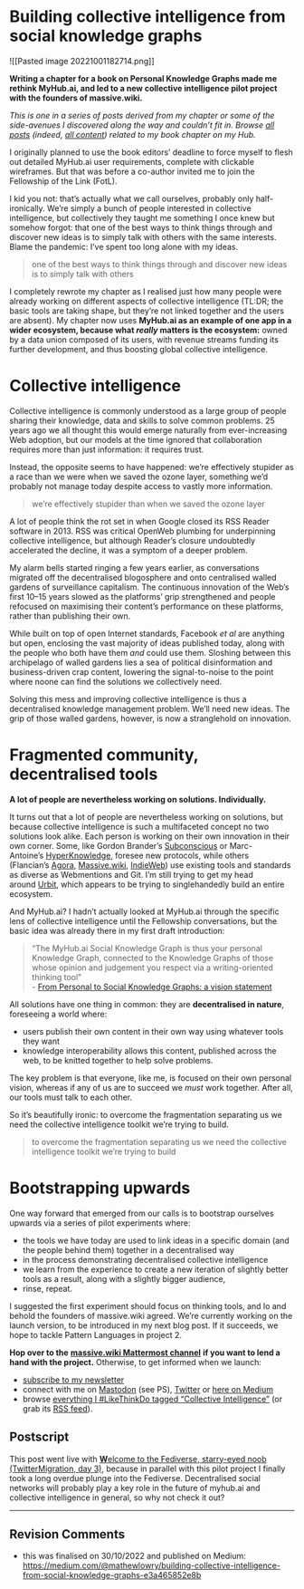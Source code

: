 # Building collective intelligence from social knowledge graphs
![[Pasted image 20221001182714.png]]

**Writing a chapter for a book on Personal Knowledge Graphs made me rethink MyHub.ai, and led to a new collective intelligence pilot project with the founders of massive.wiki.**

_This is one in a series of posts derived from my chapter or some of the side-avenues I discovered along the way and couldn’t fit in. Browse_ [_all posts_](https://myhub.ai/@mathewlowry/?quality=all&tags=pkgbook&timeframe=anytime&types=think) _(indeed,_ [_all content_](https://myhub.ai/@mathewlowry/?tags=pkgbook)_) related to my book chapter on my Hub._

I originally planned to use the book editors’ deadline to force myself to flesh out detailed MyHub.ai user requirements, complete with clickable wireframes. But that was before a co-author invited me to join the Fellowship of the Link (FotL).

I kid you not: that’s actually what we call ourselves, probably only half-ironically. We’re simply a bunch of people interested in collective intelligence, but collectively they taught me something I once knew but somehow forgot: that one of the best ways to think things through and discover new ideas is to simply talk with others with the same interests. Blame the pandemic: I’ve spent too long alone with my ideas.

> one of the best ways to think things through and discover new ideas is to simply talk with others

I completely rewrote my chapter as I realised just how many people were already working on different aspects of collective intelligence (TL:DR; the basic tools are taking shape, but they’re not linked together and the users are absent). My chapter now uses **MyHub.ai as an example of one app in a wider ecosystem, because what _really_ matters is the ecosystem:** owned by a data union composed of its users, with revenue streams funding its further development, and thus boosting global collective intelligence.

# Collective intelligence

Collective intelligence is commonly understood as a large group of people sharing their knowledge, data and skills to solve common problems. 25 years ago we all thought this would emerge naturally from ever-increasing Web adoption, but our models at the time ignored that collaboration requires more than just information: it requires trust.

Instead, the opposite seems to have happened: we’re effectively stupider as a race than we were when we saved the ozone layer, something we’d probably not manage today despite access to vastly more information.

> we’re effectively stupider than when we saved the ozone layer

A lot of people think the rot set in when Google closed its RSS Reader software in 2013. RSS was critical OpenWeb plumbing for underpinning collective intelligence, but although Reader’s closure undoubtedly accelerated the decline, it was a symptom of a deeper problem.

My alarm bells started ringing a few years earlier, as conversations migrated off the decentralised blogosphere and onto centralised walled gardens of surveillance capitalism. The continuous innovation of the Web’s first 10–15 years slowed as the platforms’ grip strengthened and people refocused on maximising their content’s performance on these platforms, rather than publishing their own.

While built on top of open Internet standards, Facebook _et al_ are anything but open, enclosing the vast majority of ideas published today, along with the people who both have them _and_ could use them. Sloshing between this archipelago of walled gardens lies a sea of political disinformation and business-driven crap content, lowering the signal-to-noise to the point where noone can find the solutions we collectively need.

Solving this mess and improving collective intelligence is thus a decentralised knowledge management problem. We’ll need new ideas. The grip of those walled gardens, however, is now a stranglehold on innovation.

# Fragmented community, decentralised tools

**A lot of people are nevertheless working on solutions. Individually.**

It turns out that a lot of people are nevertheless working on solutions, but because collective intelligence is such a multifaceted concept no two solutions look alike. Each person is working on their own innovation in their own corner. Some, like Gordon Brander’s [Subconscious](https://subconscious.substack.com/p/second-subconscious) or Marc-Antoine’s [HyperKnowledge](https://hyperknowledge.org/), foresee new protocols, while others (Flancian’s [Agora](https://anagora.org/index), [Massive.wiki](https://massive.wiki/), [IndieWeb](https://indieweb.org/)) use existing tools and standards as diverse as Webmentions and Git. I’m still trying to get my head around [Urbit](https://urbit.org/blog/urbit-for-normies), which appears to be trying to singlehandedly build an entire ecosystem.

And MyHub.ai? I hadn’t actually looked at MyHub.ai through the specific lens of collective intelligence until the Fellowship conversations, but the basic idea was already there in my first draft introduction:

> “The MyHub.ai Social Knowledge Graph is thus your personal Knowledge Graph, connected to the Knowledge Graphs of those whose opinion and judgement you respect via a writing-oriented thinking tool”  
> - [From Personal to Social Knowledge Graphs: a vision statement](https://mathewlowry.medium.com/from-personal-to-social-knowledge-graphs-a-vision-statement-draft-fc86ef4f7022)

All solutions have one thing in common: they are **decentralised in nature**, foreseeing a world where:

-   users publish their own content in their own way using whatever tools they want
-   knowledge interoperability allows this content, published across the web, to be knitted together to help solve problems.

The key problem is that everyone, like me, is focused on their own personal vision, whereas if any of us are to succeed we _must_ work together. After all, our tools must talk to each other.

So it’s beautifully ironic: to overcome the fragmentation separating us we need the collective intelligence toolkit we’re trying to build.

> to overcome the fragmentation separating us we need the collective intelligence toolkit we’re trying to build

# Bootstrapping upwards

One way forward that emerged from our calls is to bootstrap ourselves upwards via a series of pilot experiments where:

-   the tools we have today are used to link ideas in a specific domain (and the people behind them) together in a decentralised way
-   in the process demonstrating decentralised collective intelligence
-   we learn from the experience to create a new iteration of slightly better tools as a result, along with a slightly bigger audience,
-   rinse, repeat.

I suggested the first experiment should focus on thinking tools, and lo and behold the founders of massive.wiki agreed. We’re currently working on the launch version, to be introduced in my next blog post. If it succeeds, we hope to tackle Pattern Languages in project 2.

**Hop over to the** [**massive.wiki Mattermost channel**](https://chat.collectivesensecommons.org/agora/channels/massive-wiki) **if you want to lend a hand with the project.** Otherwise, to get informed when we launch:

-   [subscribe to my newsletter](https://myhub.ai/@mathewlowry/about/#contact)
-   connect with me on [Mastodon](http://%40mathew@campaign.openworlds.info/) (see PS), [Twitter](https://twitter.com/mathewlowry) or [here on Medium](https://mathewlowry.medium.com/)
-   browse [everything I #LikeThinkDo tagged “Collective Intelligence”](https://myhub.ai/@mathewlowry/?tags=collective+intelligence) (or grab its [RSS feed](https://myhub.ai/rss/@mathewlowry/?tags=collective+intelligence)).

## Postscript

This post went live with [**W**elcome to the Fediverse, starry-eyed noob (TwitterMigration, day 3)](https://mathewlowry.medium.com/welcome-to-the-fediverse-starry-eyed-noob-twittermigration-day-3-57b99350414), because in parallel with this pilot project I finally took a long overdue plunge into the Fediverse. Decentralised social networks will probably play a key role in the future of myhub.ai and collective intelligence in general, so why not check it out?

---

## Revision Comments

* this was finalised on 30/10/2022 and published on Medium: https://medium.com/@mathewlowry/building-collective-intelligence-from-social-knowledge-graphs-e3a465852e8b
